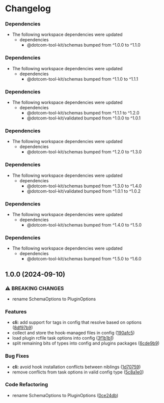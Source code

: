 # Changelog

### Dependencies

* The following workspace dependencies were updated
  * dependencies
    * @dotcom-tool-kit/schemas bumped from ^1.0.0 to ^1.1.0

### Dependencies

* The following workspace dependencies were updated
  * dependencies
    * @dotcom-tool-kit/schemas bumped from ^1.1.0 to ^1.1.1

### Dependencies

* The following workspace dependencies were updated
  * dependencies
    * @dotcom-tool-kit/schemas bumped from ^1.1.1 to ^1.2.0
    * @dotcom-tool-kit/validated bumped from ^1.0.0 to ^1.0.1

### Dependencies

* The following workspace dependencies were updated
  * dependencies
    * @dotcom-tool-kit/schemas bumped from ^1.2.0 to ^1.3.0

### Dependencies

* The following workspace dependencies were updated
  * dependencies
    * @dotcom-tool-kit/schemas bumped from ^1.3.0 to ^1.4.0
    * @dotcom-tool-kit/validated bumped from ^1.0.1 to ^1.0.2

### Dependencies

* The following workspace dependencies were updated
  * dependencies
    * @dotcom-tool-kit/schemas bumped from ^1.4.0 to ^1.5.0

### Dependencies

* The following workspace dependencies were updated
  * dependencies
    * @dotcom-tool-kit/schemas bumped from ^1.5.0 to ^1.6.0

## 1.0.0 (2024-09-10)


### ⚠ BREAKING CHANGES

* rename SchemaOptions to PluginOptions

### Features

* **cli:** add support for tags in config that resolve based on options ([8df97b9](https://github.com/Financial-Times/dotcom-tool-kit/commit/8df97b9e6d595740d4b94f34fe5a3f0dccef0994))
* collect and store the hook-managed files in config ([190afc5](https://github.com/Financial-Times/dotcom-tool-kit/commit/190afc50bdbded129d3e090ebb0e041ba8443b27))
* load plugin rcfile task options into config ([3f1b1b1](https://github.com/Financial-Times/dotcom-tool-kit/commit/3f1b1b149e9e5c9c0d00b7f85697469b0ece472a))
* split remaining bits of types into config and plugins packages ([6cde9b9](https://github.com/Financial-Times/dotcom-tool-kit/commit/6cde9b90d4cd02383ae1b18ca38e0843e6c3d3ab))


### Bug Fixes

* **cli:** avoid hook installation conflicts between niblings ([1d70759](https://github.com/Financial-Times/dotcom-tool-kit/commit/1d70759a8139dca5c4d45f6833828914a47e96f0))
* remove conflicts from task options in valid config type ([5c8a1e0](https://github.com/Financial-Times/dotcom-tool-kit/commit/5c8a1e0845eac058d76512d86702bf9805572f55))


### Code Refactoring

* rename SchemaOptions to PluginOptions ([0ce24db](https://github.com/Financial-Times/dotcom-tool-kit/commit/0ce24db808d077a0e4647d3bef9eaf55223a1cdf))
